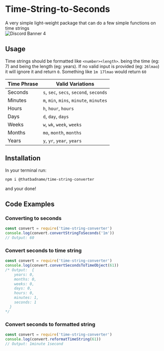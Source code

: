﻿# Time-String-to-Seconds
A very simple light-weight package that can do a few simple functions on time strings\
![Discord Banner 4](https://discordapp.com/api/guilds/994642021425877112/widget.png?style=banner4)

## Usage
Time strings should be formatted like `<number><length>`. <number> being the time (eg: 7) and <length> being the length (eg: years). If no valid input is provided (eg: `26lmao`) it will ignore it and return `0`. Something like `1m 17lmao` would return `60`

| Time Phrase | Valid Variations |
|---|---|
| Seconds | `s`, `sec`, `secs`, `second`, `seconds` |
| Minutes | `m`, `min`, `mins`, `minute`, `minutes` |
| Hours | `h`, `hour`, `hours` |
| Days | `d`, `day`, `days` |
| Weeks | `w`, `wk`, `week`, `weeks` |
| Months | `mo`, `month`, `months` |
| Years | `y`, `yr`, `year`, `years` |

## Installation
In your terminal run:
```
npm i @thatbadname/time-string-converter
```
and your done!

## Code Examples
### Converting to seconds
```js
const convert = require('time-string-converter')
console.log(convert.convertStringToSeconds('1m'))
// Output: 60
```
### Convert seconds to time string
```js
const convert = require('time-string-converter')
console.log(convert.convertSecondsToTimeObject(61))
/* Output:  {
    years: 0,
    months: 0,
    weeks: 0,
    days: 0,
    hours: 0,
    minutes: 1,
    seconds: 1
  }
*/
```
### Convert seconds to formatted string
```js
const convert = require('time-string-converter')
console.log(convert.reformatTimeString(61))
// Output: 1minute 1second
```